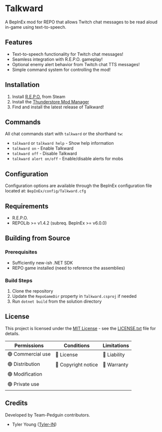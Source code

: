 ﻿# Talkward

A BepInEx mod for REPO that allows Twitch chat messages to be read aloud in-game using text-to-speech.

## Features

- Text-to-speech functionality for Twitch chat messages!
- Seamless integration with R.E.P.O. gameplay!
- Optional enemy alert behavior from Twitch chat TTS messages!
- Simple command system for controlling the mod!

## Installation

1. Install [R.E.P.O.](https://store.steampowered.com/app/3241660/REPO/) from Steam
2. Install the [Thunderstore Mod Manager](https://thunderstore.io/)
3. Find and install the latest release of Talkward!

## Commands

All chat commands start with `talkward` or the shorthand `tw`:

- `talkward` or `talkward help` - Show help information
- `talkward on` - Enable Talkward
- `talkward off` - Disable Talkward
- `talkward alert on/off` - Enable/disable alerts for mobs

## Configuration

Configuration options are available through the BepInEx configuration file located at:
`BepInEx/config/Talkward.cfg`

## Requirements

- R.E.P.O.
- REPOLib >= v1.4.2 (subreq. BepInEx >= v6.0.0)

## Building from Source

### Prerequisites
- Sufficiently new-ish .NET SDK
- REPO game installed (need to reference the assemblies)

### Build Steps
1. Clone the repository
2. Update the `RepoGameDir` property in `Talkward.csproj` if needed
3. Run `dotnet build` from the solution directory

## License

This project is licensed under the [MIT License](https://choosealicense.com/licenses/mit/) - see the [LICENSE.txt](LICENSE.txt) file for details.

| Permissions       | Conditions          | Limitations  |
|-------------------|---------------------|--------------|
| 🟢 Commercial use | 🔵 License          | 🔴 Liability |
| 🟢 Distribution   | 🔵 Copyright notice | 🔴 Warranty  |
| 🟢 Modification   |                     |              |
| 🟢 Private use    |                     |              |

## Credits

Developed by Team-Pedguin contributors.
- Tyler Young ([Tyler-IN](https://github.com/Tyler-IN))